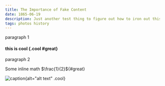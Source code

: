 ```yaml
---
title: The Importance of Fake Content
date: 1865-06-19
description: Just another test thing to figure out how to iron out this tagging system
tags: photos history 
---
```


paragraph 1 

#### this is cool {.cool #great}

<p class="cool">paragraph 2</p>

Some inline math $\frac{1}{2}${#great}

![caption](/path/to/img "title I think"){alt="alt text" .cool}
